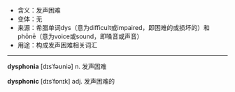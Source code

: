 - <span class="definition">含义：发声困难</span>
- <span class="definition">变体：无</span>
- <span class="definition">来源：希腊单词dys（意为difficult或impaired，即困难的或损坏的）和phōnē（意为voice或sound，即嗓音或声音）</span>
- <span class="definition">用途：构成发声困难相关词汇</span>


---


<span class="vocabulary">**dysphonia**</span> [dɪsˈfəʊniə] n. 发声困难

<span class="vocabulary">**dysphonic**</span> [dɪsˈfɒnɪk] adj. 发声困难的 
